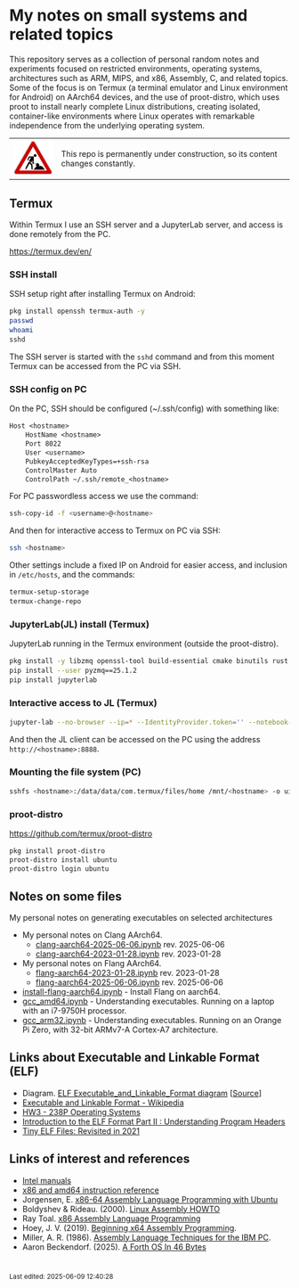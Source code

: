 # My notes on small systems and related topics

This repository serves as a collection of personal random notes and experiments focused on restricted environments, operating systems, architectures such as ARM, MIPS, and x86, Assembly, C, and related topics. Some of the focus is on Termux (a terminal emulator and Linux environment for Android) on AArch64 devices, and the use of proot-distro, which uses proot to install nearly complete Linux distributions, creating isolated, container-like environments where Linux operates with remarkable independence from the underlying operating system.

<table>
  <tr>
    <td><img src="img/construction.gif"></td>
    <td>This repo is permanently under construction, so its content changes constantly.</td>
  </tr>
</table>

## Termux

Within Termux I use an SSH server and a JupyterLab server, and access is done remotely from the PC.

<https://termux.dev/en/>

### SSH install

SSH setup right after installing Termux on Android:

```sh
pkg install openssh termux-auth -y
passwd
whoami
sshd
```

The SSH server is started with the `sshd` command and from this moment Termux can be accessed from the PC via SSH.

### SSH config on PC

On the PC, SSH should be configured (~/.ssh/config) with something like:

```
Host <hostname>
    HostName <hostname>
    Port 8022
    User <username>
    PubkeyAcceptedKeyTypes=+ssh-rsa
    ControlMaster Auto
    ControlPath ~/.ssh/remote_<hostname>
```

For PC passwordless access we use the command:

```sh
ssh-copy-id -f <username>@<hostname>
```

And then for interactive access to Termux on PC via SSH:

```sh
ssh <hostname>
```

Other settings include a fixed IP on Android for easier access, and inclusion in `/etc/hosts`, and the commands:

```sh
termux-setup-storage
termux-change-repo
```

### JupyterLab(JL) install (Termux)

JupyterLab running in the Termux environment (outside the proot-distro).

```sh
pkg install -y libzmq openssl-tool build-essential cmake binutils rust
pip install --user pyzmq==25.1.2
pip install jupyterlab
```

### Interactive access to JL (Termux)

```sh
jupyter-lab --no-browser --ip=* --IdentityProvider.token='' --notebook-dir=~
```

And then the JL client can be accessed on the PC using the address `http://<hostname>:8888`.

### Mounting the file system (PC)

```sh
sshfs <hostname>:/data/data/com.termux/files/home /mnt/<hostname> -o uid=$(id -u),gid=$(id -g)
```

### proot-distro

<https://github.com/termux/proot-distro>

    pkg install proot-distro
    proot-distro install ubuntu
    proot-distro login ubuntu

## Notes on some files

My personal notes on generating executables on selected architectures

* My personal notes on Clang AArch64.
     * [clang-aarch64-2025-06-06.ipynb](clang/clang-aarch64.ipynb) rev. 2025-06-06
     * [clang-aarch64-2023-01-28.ipynb](clang/clang-aarch64.ipynb) rev. 2023-01-28
* My personal notes on Flang AArch64.
     * [flang-aarch64-2023-01-28.ipynb](flang/flang-aarch64.ipynb) rev. 2023-01-28
     * [flang-aarch64-2025-06-06.ipynb](flang/flang-aarch64.ipynb) rev. 2025-06-06
* [install-flang-aarch64.ipynb](flang/install-flang-aarch64.ipynb) - Install Flang on aarch64.
* [gcc_amd64.ipynb](gcc/gcc_amd64.ipynb) - Understanding executables. Running on a laptop with an i7-9750H processor.
* [gcc_arm32.ipynb](gcc/gcc_arm32.ipynb) - Understanding executables. Running on an Orange Pi Zero, with 32-bit ARMv7-A Cortex-A7 architecture.

## Links about Executable and Linkable Format (ELF)

- Diagram. [ELF Executable_and_Linkable_Format diagram](img/ELF_Executable_and_Linkable_Format_diagram_by_Ange_Albertini.png) [[Source](https://upload.wikimedia.org/wikipedia/commons/e/e4/ELF_Executable_and_Linkable_Format_diagram_by_Ange_Albertini.png)]
- [Executable and Linkable Format - Wikipedia](https://en.wikipedia.org/wiki/Executable_and_Linkable_Format)
- [HW3 - 238P Operating Systems](https://ics.uci.edu/~aburtsev/238P/hw/hw3-elf/hw3-elf.html)
- [Introduction to the ELF Format Part II : Understanding Program Headers](https://blog.k3170makan.com/2018/09/introduction-to-elf-format-part-ii.html)
- [Tiny ELF Files: Revisited in 2021](https://nathanotterness.com/2021/10/tiny_elf_modernized.html)

## Links of interest and references

* [Intel manuals](https://software.intel.com/en-us/articles/intel-sdm)
* [x86 and amd64 instruction reference](https://www.felixcloutier.com/x86/index.html)
* Jorgensen, E. [x86-64 Assembly Language Programming with Ubuntu](http://www.egr.unlv.edu/~ed/assembly64.pdf)
* Boldyshev & Rideau. (2000). [Linux Assembly HOWTO](http://www.mit.edu/afs.new/athena/system/rhlinux/redhat-6.2-docs/HOWTOS/other-formats/pdf/Assembly-HOWTO.pdf)
* Ray Toal. [x86 Assembly Language Programming](https://cs.lmu.edu/~ray/notes/x86assembly/)
* Hoey, J. V. (2019). [Beginning x64 Assembly Programming](http://www.google.com.br/books/edition/Beginning_x64_Assembly_Programming/mSa7DwAAQBAJ).
* Miller, A. R. (1986). [Assembly Language Techniques for the IBM PC](https://www.google.com.br/books/edition/Assembly_Language_Techniques_for_the_IBM/0FsgAQAAIAAJ).
* Aaron Beckendorf. (2025). [A Forth OS In 46 Bytes](https://hackaday.com/2025/05/27/a-forth-os-in-46-bytes/)

<br><sub>Last edited: 2025-06-09 12:40:28</sub>
